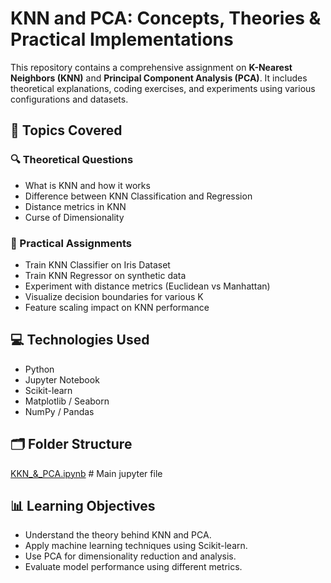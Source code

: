 # KNN and PCA: Concepts, Theories & Practical Implementations

This repository contains a comprehensive assignment on **K-Nearest Neighbors (KNN)** and **Principal Component Analysis (PCA)**. It includes theoretical explanations, coding exercises, and experiments using various configurations and datasets.

## 📌 Topics Covered

### 🔍 Theoretical Questions
- What is KNN and how it works
- Difference between KNN Classification and Regression
- Distance metrics in KNN
- Curse of Dimensionality

### 🧠 Practical Assignments
- Train KNN Classifier on Iris Dataset
- Train KNN Regressor on synthetic data
- Experiment with distance metrics (Euclidean vs Manhattan)
- Visualize decision boundaries for various K
- Feature scaling impact on KNN performance

## 💻 Technologies Used
- Python
- Jupyter Notebook
- Scikit-learn
- Matplotlib / Seaborn
- NumPy / Pandas

## 🗂️ Folder Structure

[KKN_&_PCA.ipynb](https://github.com/jaytamkhane/KNN-K-Nearest-Neighbors-PCA-Principal-Component-Analysis-/blob/main/KNN_%26_PCA.ipynb) # Main jupyter file


## 📊 Learning Objectives
- Understand the theory behind KNN and PCA.
- Apply machine learning techniques using Scikit-learn.
- Use PCA for dimensionality reduction and analysis.
- Evaluate model performance using different metrics.
